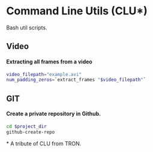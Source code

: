 # Command Line Utils (CLU*)

Bash util scripts.

## Video

#### Extracting all frames from a video

```bash
video_filepath="example.avi"
num_padding_zeros=`extract_frames "$video_filepath"`
```

## GIT

#### Create a private repository in Github.

```bash
cd $project_dir
github-create-repo
```

\* A tribute of CLU from TRON.
